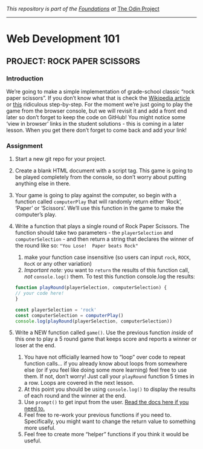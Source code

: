 *This repository is part of the [Foundations](https://www.theodinproject.com/courses/foundations) at* [The Odin Project](https://www.theodinproject.com/)

***

# Web Development 101
## PROJECT: ROCK PAPER SCISSORS

### Introduction

We’re going to make a simple implementation of grade-school classic “rock paper 
scissors”. If you don’t know what that is check the 
[Wikipedia article](https://en.wikipedia.org/wiki/Rock%E2%80%93paper%E2%80%93scissors) 
or [this](https://www.wikihow.com/Play-Rock,-Paper,-Scissors) 
ridiculous step-by-step. For the moment we’re just going to play the game from 
the browser console, but we will revisit it and add a front end later so don’t 
forget to keep the code on GitHub! You might notice some ‘view in browser’ links
in the student solutions - this is coming in a later lesson. When you get there 
don’t forget to come back and add your link!

### Assignment

1. Start a new git repo for your project.
2. Create a blank HTML document with a script tag. This game is going to be played 
completely from the console, so don’t worry about putting anything else in there.
3. Your game is going to play against the computer, so begin with a function called 
`computerPlay` that will randomly return either ‘Rock’, ‘Paper’ or ‘Scissors’. 
We’ll use this function in the game to make the computer’s play.
4. Write a function that plays a single round of Rock Paper Scissors. The function 
should take two parameters - the `playerSelection` and `computerSelection` - and 
then return a string that declares the winner of the round like so: `"You Lose! 
Paper beats Rock"`
    1. make your function case insensitive (so users can input `rock`, `ROCK`, 
    `RocK` or any other variation)
    2. *Important note:* you want to `return` the results of this function call, 
    _not_ `console.log()` them. To test this function console.log the results:

    ```javascript
    function playRound(playerSelection, computerSelection) {
	// your code here!
    }
    
    const playerSelection = 'rock'
    const computerSelection = computerPlay()
    console.log(playRound(playerSelection, computerSelection))
    ```

5. Write a NEW function called `game()`. Use the previous function _inside_  of 
this one to play a 5 round game that keeps score and reports a winner or loser at 
the end.
    1. You have not officially learned how to “loop” over code to repeat function calls… if you already know about loops from somewhere else (or if you feel like doing some more learning) feel free to use them. If not, don’t worry! Just call your `playRound` function 5 times in a row. Loops are covered in the next lesson.
    2. At this point you should be using `console.log()` to display the results of each round and the winner at the end.
    3. Use `prompt()` to get input from the user. [Read the docs here if you need to.](https://developer.mozilla.org/en-US/docs/Web/API/Window/prompt)
    4. Feel free to re-work your previous functions if you need to. Specifically, you might want to change the return value to something more useful.
    5. Feel free to create more “helper” functions if you think it would be useful.

